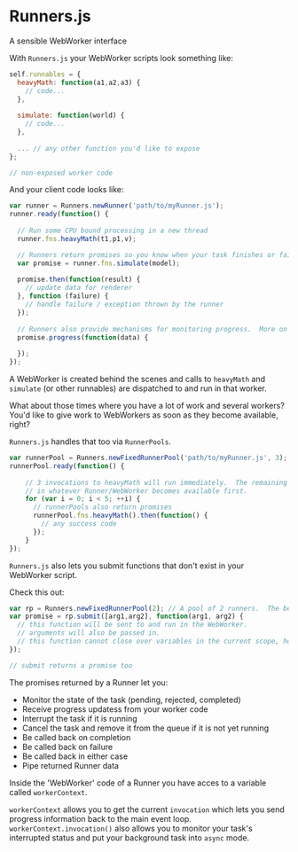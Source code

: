 # Runners.js #
A sensible WebWorker interface

With `Runners.js` your WebWorker scripts look something like:

```javascript
self.runnables = {
  heavyMath: function(a1,a2,a3) {
    // code...
  },
  
  simulate: function(world) {
    // code...
  },
  
  ... // any other function you'd like to expose
};

// non-exposed worker code
```

And your client code looks like:

```javascript
var runner = Runners.newRunner('path/to/myRunner.js');
runner.ready(function() {
  
  // Run some CPU bound processing in a new thread
  runner.fns.heavyMath(t1,p1,v);

  // Runners return promises so you know when your task finishes or fails.
  var promise = runner.fns.simulate(model);
  
  promise.then(function(result) {    
    // update data for renderer
  }, function (failure) {
    // handle failure / exception thrown by the runner
  });
  
  // Runners also provide mechanisms for monitoring progress.  More on that later.
  promise.progress(function(data) {
    
  });
});
```

A WebWorker is created behind the scenes and calls to `heavyMath` and `simulate` (or other runnables) are dispatched to and run in that worker.


What about those times where you have a lot of work and several workers? You'd like to give work to WebWorkers as soon as they become available, right?

`Runners.js` handles that too via `RunnerPools`.

```javascript
var runnerPool = Runners.newFixedRunnerPool('path/to/myRunner.js', 3); // A pool of 3 Runners
runnerPool.ready(function() {
      
    // 3 invocations to heavyMath will run immediately.  The remaining two will be picked up and run
    // in whatever Runner/WebWorker becomes available first.
    for (var i = 0; i < 5; ++i) {
      // runnerPools also return promises
      runnerPool.fns.heavyMath().then(function() {
        // any success code
      });
    }
});
```

`Runners.js` also lets you submit functions that don't exist in your WebWorker script.

Check this out:

```javascript
var rp = Runners.newFixedRunnerPool(2); // A pool of 2 runners.  The below also works with a regular Runner
var promise = rp.submit([arg1,arg2], function(arg1, arg2) {
  // this function will be sent to and run in the WebWorker.
  // arguments will also be passed in.
  // this function cannot close over variables in the current scope, however.
});

// submit returns a promise too
```

The promises returned by a Runner let you:
* Monitor the state of the task (pending, rejected, completed)
* Receive progress updatess from your worker code
* Interrupt the task if it is running
* Cancel the task and remove it from the queue if it is not yet running
* Be called back on completion
* Be called back on failure
* Be called back in either case
* Pipe returned Runner data

Inside the 'WebWorker' code of a Runner you have acces to a variable called `workerContext`.

`workerContext` allows you to get the current `invocation` which lets you send progress information back to the main 
event loop.  `workerContext.invocation()` also allows you to monitor your task's interrupted status and put your background task into `async` mode.
